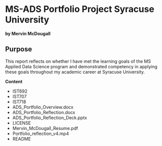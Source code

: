 # MS-ADS Portfolio Project Syracuse University

__by Mervin McDougall__

## Purpose

This report reflects on whether I have met the learning goals of the MS Applied Data Science program and demonstrated competency in applying these goals throughout my academic career at Syracuse University.

__Content__

- IST692
- IST707
- IST718
- ADS_Portfolio_Overview.docx
- ADS_Portfolio_Reflection.docx
- ADS_Portfolio_Reflection_Deck.pptx
- LICENSE
- Mervin_McDougall_Resume.pdf
- Portfolio_reflection_v4.mp4
- README



